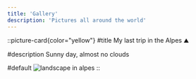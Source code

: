 ```yaml
---
title: 'Gallery'
description: 'Pictures all around the world'
---
```


::picture-card{color="yellow"}
#title
My last trip in the Alpes :mountain:

#description
Sunny day, almost no clouds

#default
![landscape in alpes](/mountains/moutain-alpes.png)
::

